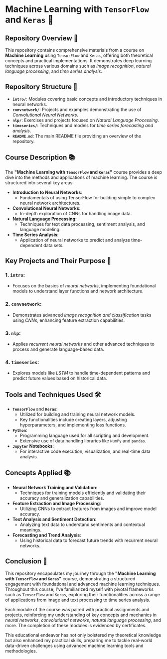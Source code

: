 # **Machine Learning with `TensorFlow` and `Keras`** 💠

## **Repository Overview** 📄
This repository contains comprehensive materials from a course on **Machine Learning** using `TensorFlow` and `Keras`, 
offering both theoretical concepts and practical implementations. 
It demonstrates deep learning techniques across various domains such as _image recognition_, _natural language processing_, and _time series analysis_.

## **Repository Structure** 📂
- **`intro/`**: Modules covering basic concepts and introductory techniques in neural networks.
- **`convnetwork/`**: Projects and examples demonstrating the use of _Convolutional Neural Networks_.
- **`nlp/`**: Exercises and projects focused on _Natural Language Processing_.
- **`timeseries/`**: Techniques and models for _time series forecasting and analysis_.
- **`README.md`**: The main README file providing an overview of the repository.

## **Course Description** 📚
The **"Machine Learning with `TensorFlow` and `Keras`"** course provides a deep dive into the methods and applications of machine learning. 
The course is structured into several key areas:
- **Introduction to Neural Networks**:
  - Fundamentals of using TensorFlow for building simple to complex neural network architectures.
- **Convolutional Neural Networks**:
  - In-depth exploration of CNNs for handling image data.
- **Natural Language Processing**:
  - Techniques for text data processing, sentiment analysis, and language modeling.
- **Time Series Analysis**:
  - Application of neural networks to predict and analyze time-dependent data sets.

## **Key Projects and Their Purpose** 📌

### 1. **`intro`**:
- Focuses on the basics of _neural networks_, implementing foundational models to understand layer functions and network architecture.

### 2. **`convnetwork`**:
- Demonstrates advanced _image recognition and classification_ tasks using _CNNs_, enhancing feature extraction capabilities.

### 3. **`nlp`**:
- Applies _recurrent neural networks_ and other advanced techniques to process and generate language-based data.

### 4. **`timeseries`**:
- Explores models like _LSTM_ to handle time-dependent patterns and predict future values based on historical data.

## **Tools and Techniques Used** 🛠️
- **`TensorFlow`** and **`Keras`**:
    - Utilized for building and training neural network models.
    - Key functionalities include creating layers, adjusting hyperparameters, and implementing loss functions.
- **`Python`**:
    - Programming language used for all scripting and development.
    - Extensive use of data handling libraries like `NumPy` and `pandas`.
- **`Jupyter` Notebooks**:
    - For interactive code execution, visualization, and real-time data analysis.

## **Concepts Applied** 📚
- **Neural Network Training and Validation**:
    - Techniques for training models efficiently and validating their accuracy and generalization capabilities.
- **Feature Extraction and Image Processing**:
    - Utilizing CNNs to extract features from images and improve model accuracy.
- **Text Analysis and Sentiment Detection**:
    - Analyzing text data to understand sentiments and contextual meanings.
- **Forecasting and Trend Analysis**:
    - Using historical data to forecast future trends with recurrent neural networks.

## **Conclusion** 📝
This repository encapsulates my journey through the **"Machine Learning with `TensorFlow` and `Keras`"** course, 
demonstrating a structured engagement with foundational and advanced machine learning techniques. 
Throughout this course, I've familiarized myself with pivotal frameworks such as `TensorFlow` and `Keras`, 
exploring their functionalities across a range of applications from image and text processing to time series analysis.

Each module of the course was paired with practical assignments and projects, reinforcing my understanding of key concepts and mechanics in _neural networks_, 
_convolutional networks_, _natural language processing_, and more. 
The completion of these modules is evidenced by certificates.

This educational endeavor has not only bolstered my theoretical knowledge but also enhanced my practical skills, 
preparing me to tackle real-world data-driven challenges using advanced machine learning tools and methodologies.
